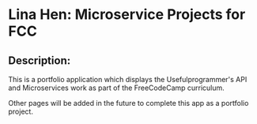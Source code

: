 
# Lina Hen: Microservice Projects for FCC

## Description:

This is a portfolio application which displays the Usefulprogrammer's API and Microservices work as part of the FreeCodeCamp curriculum.

Other pages will be added in the future to complete this app as a portfolio project.
